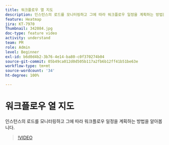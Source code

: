 ```yaml
---
title: 워크플로우 열 지도
description: 인스턴스의 로드를 모니터링하고 그에 따라 워크플로우 일정을 계획하는 방법을 알아봅니다.
feature: Heatmap
jira: KT-7970
Thumbnail: 342084.jpg
doc-type: feature video
activity: understand
team: PM
role: Admin
level: Beginner
exl-id: b6d0d4b2-3b76-4e14-ba80-c0f370274b04
source-git-commit: 05b49ca012d0d505b117a2fb6b12ff41b51be63e
workflow-type: tm+mt
source-wordcount: '34'
ht-degree: 100%

---
```


# 워크플로우 열 지도

인스턴스의 로드를 모니터링하고 그에 따라 워크플로우 일정을 계획하는 방법을 알아봅니다.

>[!VIDEO](https://video.tv.adobe.com/v/342084?quality=12&learn=on)
